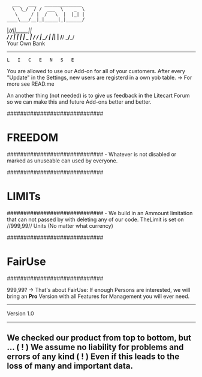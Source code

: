 	  ___   ___   ______________
	  \  \_/  / /  ___  \	 _  \
	   \     / |  /   \  |	|_| |
    ____\___/__|_|_____|_|______/
   |____/__/___|_|_____|_|______\
	   /  /	   | |     | |  _    |
	  /  /	   |  \___/  | |_|   |
	 /__/	    \_______/_______/                                         
				  Your Own Bank
_______________________________________________________________________		
	L	I 	C	E	N	S	E  

You are allowed to use our Add-on for all of your customers.
After every "Update" in the Settings, new users are registerd
in a own yob table. -> For more see READ.me

An another thing (not needed) is to give us feedback in the Litecart Forum
so we can make this and future Add-ons better and better.

#############################
#         FREEDOM           #
#############################
	- Whatever is not disabled or marked as unuseable can used by everyone.

#############################
#          LIMITs           #
#############################
	- We build in an Ammount limitation that can not passed by 
	with deleting any of our code.
	TheLimit is set on //999,99// Units (No matter what currency)
	
#############################
#         FairUse           #
#############################

999,99? -> That's about FairUse: If enough Persons are interested,
we will bring an **Pro** Version with all Features for
Management you will ever need.
	
_______________________________________________________________________	
Version 1.0





-----------------------------------------------------------------------
We checked our product from top to bottom, but ...
( ! ) We assume no liability for problems and errors of any kind ( ! )
Even if this leads to the loss of many and important data.
-----------------------------------------------------------------------
